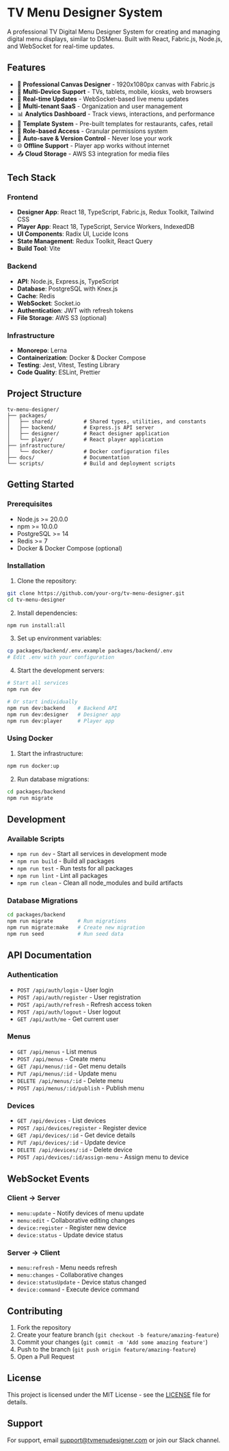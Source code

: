 # TV Menu Designer System

A professional TV Digital Menu Designer System for creating and managing digital menu displays, similar to DSMenu. Built with React, Fabric.js, Node.js, and WebSocket for real-time updates.

## Features

- 🎨 **Professional Canvas Designer** - 1920x1080px canvas with Fabric.js
- 📱 **Multi-Device Support** - TVs, tablets, mobile, kiosks, web browsers
- 🔄 **Real-time Updates** - WebSocket-based live menu updates
- 👥 **Multi-tenant SaaS** - Organization and user management
- 📊 **Analytics Dashboard** - Track views, interactions, and performance
- 🎯 **Template System** - Pre-built templates for restaurants, cafes, retail
- 🔐 **Role-based Access** - Granular permissions system
- 💾 **Auto-save & Version Control** - Never lose your work
- 🌐 **Offline Support** - Player app works without internet
- 📤 **Cloud Storage** - AWS S3 integration for media files

## Tech Stack

### Frontend
- **Designer App**: React 18, TypeScript, Fabric.js, Redux Toolkit, Tailwind CSS
- **Player App**: React 18, TypeScript, Service Workers, IndexedDB
- **UI Components**: Radix UI, Lucide Icons
- **State Management**: Redux Toolkit, React Query
- **Build Tool**: Vite

### Backend
- **API**: Node.js, Express.js, TypeScript
- **Database**: PostgreSQL with Knex.js
- **Cache**: Redis
- **WebSocket**: Socket.io
- **Authentication**: JWT with refresh tokens
- **File Storage**: AWS S3 (optional)

### Infrastructure
- **Monorepo**: Lerna
- **Containerization**: Docker & Docker Compose
- **Testing**: Jest, Vitest, Testing Library
- **Code Quality**: ESLint, Prettier

## Project Structure

```
tv-menu-designer/
├── packages/
│   ├── shared/          # Shared types, utilities, and constants
│   ├── backend/         # Express.js API server
│   ├── designer/        # React designer application
│   └── player/          # React player application
├── infrastructure/
│   └── docker/          # Docker configuration files
├── docs/                # Documentation
└── scripts/             # Build and deployment scripts
```

## Getting Started

### Prerequisites

- Node.js >= 20.0.0
- npm >= 10.0.0
- PostgreSQL >= 14
- Redis >= 7
- Docker & Docker Compose (optional)

### Installation

1. Clone the repository:
```bash
git clone https://github.com/your-org/tv-menu-designer.git
cd tv-menu-designer
```

2. Install dependencies:
```bash
npm run install:all
```

3. Set up environment variables:
```bash
cp packages/backend/.env.example packages/backend/.env
# Edit .env with your configuration
```

4. Start the development servers:
```bash
# Start all services
npm run dev

# Or start individually
npm run dev:backend    # Backend API
npm run dev:designer   # Designer app
npm run dev:player     # Player app
```

### Using Docker

1. Start the infrastructure:
```bash
npm run docker:up
```

2. Run database migrations:
```bash
cd packages/backend
npm run migrate
```

## Development

### Available Scripts

- `npm run dev` - Start all services in development mode
- `npm run build` - Build all packages
- `npm run test` - Run tests for all packages
- `npm run lint` - Lint all packages
- `npm run clean` - Clean all node_modules and build artifacts

### Database Migrations

```bash
cd packages/backend
npm run migrate        # Run migrations
npm run migrate:make   # Create new migration
npm run seed           # Run seed data
```

## API Documentation

### Authentication

- `POST /api/auth/login` - User login
- `POST /api/auth/register` - User registration
- `POST /api/auth/refresh` - Refresh access token
- `POST /api/auth/logout` - User logout
- `GET /api/auth/me` - Get current user

### Menus

- `GET /api/menus` - List menus
- `POST /api/menus` - Create menu
- `GET /api/menus/:id` - Get menu details
- `PUT /api/menus/:id` - Update menu
- `DELETE /api/menus/:id` - Delete menu
- `POST /api/menus/:id/publish` - Publish menu

### Devices

- `GET /api/devices` - List devices
- `POST /api/devices/register` - Register device
- `GET /api/devices/:id` - Get device details
- `PUT /api/devices/:id` - Update device
- `DELETE /api/devices/:id` - Delete device
- `POST /api/devices/:id/assign-menu` - Assign menu to device

## WebSocket Events

### Client → Server

- `menu:update` - Notify devices of menu update
- `menu:edit` - Collaborative editing changes
- `device:register` - Register new device
- `device:status` - Update device status

### Server → Client

- `menu:refresh` - Menu needs refresh
- `menu:changes` - Collaborative changes
- `device:statusUpdate` - Device status changed
- `device:command` - Execute device command

## Contributing

1. Fork the repository
2. Create your feature branch (`git checkout -b feature/amazing-feature`)
3. Commit your changes (`git commit -m 'Add some amazing feature'`)
4. Push to the branch (`git push origin feature/amazing-feature`)
5. Open a Pull Request

## License

This project is licensed under the MIT License - see the [LICENSE](LICENSE) file for details.

## Support

For support, email support@tvmenudesigner.com or join our Slack channel.